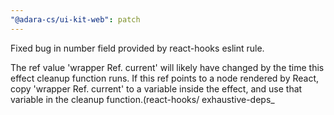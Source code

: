 ```yaml
---
"@adara-cs/ui-kit-web": patch
---
```


Fixed bug in number field provided by react-hooks eslint rule.

The ref value 'wrapper Ref. current' will likely have changed by the time this effect cleanup function runs. If this ref points to a node rendered by React, copy 'wrapper Ref. current' to a variable inside the effect, and use that variable in the cleanup function.(react-hooks/ exhaustive-deps_
